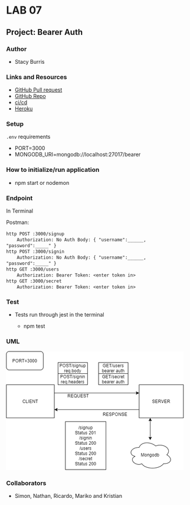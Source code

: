 # LAB 07

## Project: Bearer Auth

### Author

+ Stacy Burris

### Links and Resources

+ [GitHub Pull request]()
+ [GitHub Repo]()
+ [ci/cd]()
+ [Heroku](https://stacyburris-bearer-auth.herokuapp.com/)

### Setup

`.env` requirements

+ PORT=3000
+ MONGODB_URI=mongodb://localhost:27017/bearer

### How to initialize/run application

+ npm start or nodemon

### Endpoint

In Terminal

Postman:
```
http POST :3000/signup
    Authorization: No Auth Body: { "username":______, "password":_____" }
http POST :3000/signin
    Authorization: No Auth Body: { "username":______, "password":_____" }
http GET :3000/users
    Authorization: Bearer Token: <enter token in>
http GET :3000/secret
    Authorization: Bearer Token: <enter token in>
```
### Test

+ Tests run through jest in the terminal

    + npm test

### UML

![Bearer-auth](assets/bearer-auth1.png)

### Collaborators

+ Simon, Nathan, Ricardo, Mariko and Kristian